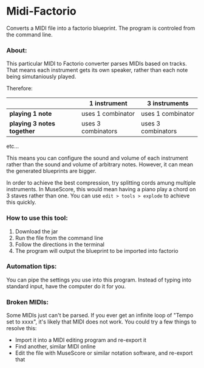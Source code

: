 # Midi-Factorio

Converts a MIDI file into a factorio blueprint. The program is controled from the command line.

### About:

This particular MIDI to Factorio converter parses MIDIs based on tracks. That means each instrument gets its own speaker, rather than each note being simutaniously played. 

Therefore: 

|                              |    1 instrument   |    3 instruments    |
|------------------------------|-------------------|---------------------|
| **playing 1 note**           | uses 1 combinator | uses 1 combinator   |
| **playing 3 notes together** | uses 3 combinators| uses 3 combinators  |

etc...

This means you can configure the sound and volume of each instrument rather than the sound and volume of arbitrary notes. However, it can mean the generated blueprints are bigger.

In order to achieve the best compression, try splitting cords amung multiple instruments. In MuseScore, this would mean having a piano play a chord on 3 staves rather than one. You can use ```edit > tools > explode``` to achieve this quickly.

### How to use this tool:

1. Download the jar
1. Run the file from the command line
1. Follow the directions in the terminal
1. The program will output the blueprint to be imported into factorio

### Automation tips:

You can pipe the settings you use into this program. Instead of typing into standard input, have the computer do it for you.

### Broken MIDIs:

Some MIDIs just can't be parsed. If you ever get an infinite loop of "Tempo set to xxxx", it's likely that MIDI does not work. You could try a few things to resolve this:

 * Import it into a MIDI editing program and re-export it
 * Find another, similar MIDI online
 * Edit the file with MuseScore or similar notation software, and re-export that
